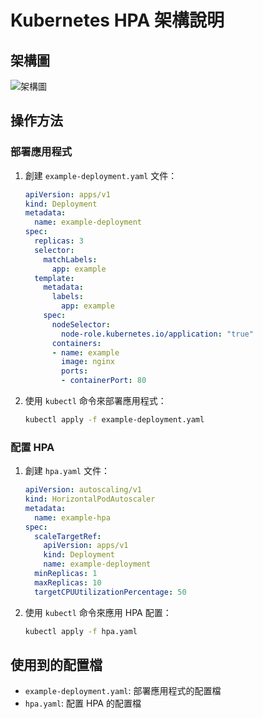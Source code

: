 # Kubernetes HPA 架構說明

## 架構圖

![架構圖](architecture-diagram.png)

## 操作方法

### 部署應用程式

1. 創建 `example-deployment.yaml` 文件：

    ```yaml
    apiVersion: apps/v1
    kind: Deployment
    metadata:
      name: example-deployment
    spec:
      replicas: 3
      selector:
        matchLabels:
          app: example
      template:
        metadata:
          labels:
            app: example
        spec:
          nodeSelector:
            node-role.kubernetes.io/application: "true"
          containers:
          - name: example
            image: nginx
            ports:
            - containerPort: 80
    ```

2. 使用 `kubectl` 命令來部署應用程式：

    ```sh
    kubectl apply -f example-deployment.yaml
    ```

### 配置 HPA

1. 創建 `hpa.yaml` 文件：

    ```yaml
    apiVersion: autoscaling/v1
    kind: HorizontalPodAutoscaler
    metadata:
      name: example-hpa
    spec:
      scaleTargetRef:
        apiVersion: apps/v1
        kind: Deployment
        name: example-deployment
      minReplicas: 1
      maxReplicas: 10
      targetCPUUtilizationPercentage: 50
    ```

2. 使用 `kubectl` 命令來應用 HPA 配置：

    ```sh
    kubectl apply -f hpa.yaml
    ```

## 使用到的配置檔

- `example-deployment.yaml`: 部署應用程式的配置檔
- `hpa.yaml`: 配置 HPA 的配置檔
